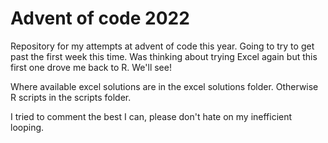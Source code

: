 # Advent of code 2022

Repository for my attempts at advent of code this year. 
Going to try to get past the first week this time. Was thinking about trying Excel again but this first one drove me back to R. We'll see!

Where available excel solutions are in the excel solutions folder. Otherwise R scripts in the scripts folder. 

I tried to comment the best I can, please don't hate on my inefficient looping. 
